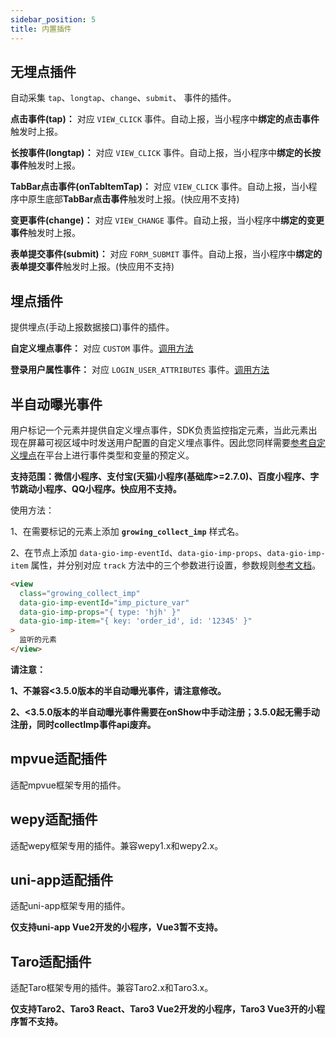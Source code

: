 ```yaml
---
sidebar_position: 5
title: 内置插件
---
```


## 无埋点插件

自动采集 `tap`、`longtap`、`change`、`submit`、 事件的插件。

**点击事件(tap)：** 对应 `VIEW_CLICK` 事件。自动上报，当小程序中**绑定的点击事件**触发时上报。

**长按事件(longtap)：** 对应 `VIEW_CLICK` 事件。自动上报，当小程序中**绑定的长按事件**触发时上报。

**TabBar点击事件(onTabItemTap)：** 对应 `VIEW_CLICK` 事件。自动上报，当小程序中原生底部**TabBar点击事件**触发时上报。(快应用不支持)

**变更事件(change)：** 对应 `VIEW_CHANGE` 事件。自动上报，当小程序中**绑定的变更事件**触发时上报。

**表单提交事件(submit)：** 对应 `FORM_SUBMIT` 事件。自动上报，当小程序中**绑定的表单提交事件**触发时上报。(快应用不支持)

## 埋点插件

提供埋点(手动上报数据接口)事件的插件。

**自定义埋点事件：** 对应 `CUSTOM` 事件。[调用方法](/docs/miniprogranm/3.5/commonlyApi#4自定义埋点)

**登录用户属性事件：** 对应 `LOGIN_USER_ATTRIBUTES` 事件。[调用方法](/docs/miniprogranm/3.5/commonlyApi#5登录用户属性事件)

## 半自动曝光事件

用户标记一个元素并提供自定义埋点事件，SDK负责监控指定元素，当此元素出现在屏幕可视区域中时发送用户配置的自定义埋点事件。因此您同样需要[参考自定义埋点](/docs/miniprogranm/3.5/commonlyApi#4自定义埋点)在平台上进行事件类型和变量的预定义。

**支持范围：微信小程序、支付宝(天猫)小程序(基础库>=2.7.0)、百度小程序、字节跳动小程序、QQ小程序。快应用不支持。**

使用方法：

1、在需要标记的元素上添加 **`growing_collect_imp`** 样式名。

2、在节点上添加 `data-gio-imp-eventId`、`data-gio-imp-props`、`data-gio-imp-item` 属性，并分别对应 `track` 方法中的三个参数进行设置，参数规则[参考文档](/docs/miniprogranm/3.5/commonlyApi#4自定义埋点track)。

```html
<view
  class="growing_collect_imp"
  data-gio-imp-eventId="imp_picture_var"
  data-gio-imp-props="{ type: 'hjh' }"
  data-gio-imp-item="{ key: 'order_id', id: '12345' }"
>
  监听的元素
</view>
```
**请注意：**

**1、不兼容<3.5.0版本的半自动曝光事件，请注意修改。**

**2、<3.5.0版本的半自动曝光事件需要在onShow中手动注册；3.5.0起无需手动注册，同时collectImp事件api废弃。**

## mpvue适配插件

适配mpvue框架专用的插件。

## wepy适配插件

适配wepy框架专用的插件。兼容wepy1.x和wepy2.x。

## uni-app适配插件

适配uni-app框架专用的插件。

**仅支持uni-app&nbsp;Vue2开发的小程序，Vue3暂不支持。**

## Taro适配插件

适配Taro框架专用的插件。兼容Taro2.x和Taro3.x。

**仅支持Taro2、Taro3 React、Taro3&nbsp;Vue2开发的小程序，Taro3&nbsp;Vue3开的小程序暂不支持。**
